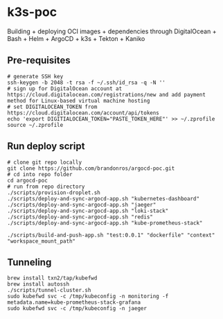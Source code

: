 # k3s-poc
Building + deploying OCI images + dependencies through DigitalOcean + Bash + Helm + ArgoCD + k3s + Tekton + Kaniko

## Pre-requisites

```shell
# generate SSH key
ssh-keygen -b 2048 -t rsa -f ~/.ssh/id_rsa -q -N ''
# sign up for DigitalOcean account at https://cloud.digitalocean.com/registrations/new and add payment method for Linux-based virtual machine hosting
# set DIGITALOCEAN_TOKEN from https://cloud.digitalocean.com/account/api/tokens
echo 'export DIGITIALOCEAN_TOKEN="PASTE_TOKEN_HERE"' >> ~/.zprofile
source ~/.zprofile
```

## Run deploy script

```shell
# clone git repo locally
git clone https://github.com/brandonros/argocd-poc.git
# cd into repo folder
cd argocd-poc
# run from repo directory
./scripts/provision-droplet.sh
./scripts/deploy-and-sync-argocd-app.sh "kubernetes-dashboard"
./scripts/deploy-and-sync-argocd-app.sh "jaeger"
./scripts/deploy-and-sync-argocd-app.sh "loki-stack"
./scripts/deploy-and-sync-argocd-app.sh "redis"
./scripts/deploy-and-sync-argocd-app.sh "kube-prometheus-stack"

./scripts/build-and-push-app.sh "test:0.0.1" "dockerfile" "context" "workspace_mount_path"
```

## Tunneling

```shell
brew install txn2/tap/kubefwd
brew install autossh
./scripts/tunnel-cluster.sh
sudo kubefwd svc -c /tmp/kubeconfig -n monitoring -f metadata.name=kube-prometheus-stack-grafana
sudo kubefwd svc -c /tmp/kubeconfig -n jaeger
```

